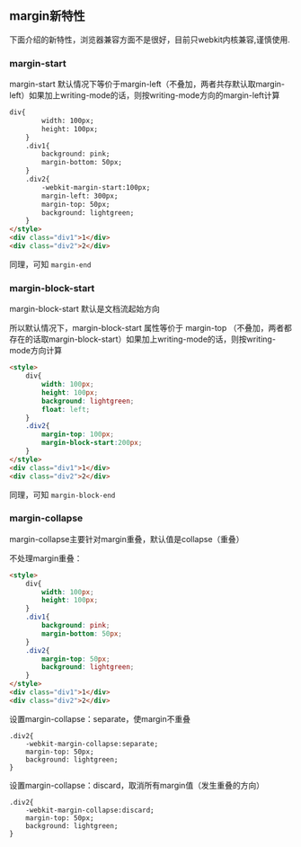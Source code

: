 ## margin新特性

下面介绍的新特性，浏览器兼容方面不是很好，目前只webkit内核兼容,谨慎使用.
 
 ### margin-start
 
 margin-start 默认情况下等价于margin-left（不叠加，两者共存默认取margin-left）如果加上writing-mode的话，则按writing-mode方向的margin-left计算
 
``` html
div{
		width: 100px;
		height: 100px;
	}
	.div1{
		background: pink;
		margin-bottom: 50px;
	}
	.div2{
		-webkit-margin-start:100px;
		margin-left: 300px;
		margin-top: 50px;
		background: lightgreen;
	}
</style>
<div class="div1">1</div>
<div class="div2">2</div>
```
同理，可知 ```margin-end``` 
 
### margin-block-start

margin-block-start 默认是文档流起始方向

所以默认情况下，margin-block-start 属性等价于 margin-top （不叠加，两者都存在的话取margin-block-start）如果加上writing-mode的话，则按writing-mode方向计算
``` html
<style>
	div{
		width: 100px;
		height: 100px;
		background: lightgreen;
		float: left;
	}
	.div2{
		margin-top: 100px;
		margin-block-start:200px;
	}
</style>
<div class="div1">1</div>
<div class="div2">2</div>
```

同理，可知 ```margin-block-end```

### margin-collapse

margin-collapse主要针对margin重叠，默认值是collapse（重叠）

不处理margin重叠：
``` html
<style>
	div{
		width: 100px;
		height: 100px;
	}
	.div1{
		background: pink;
		margin-bottom: 50px;
	}
	.div2{
		margin-top: 50px;
		background: lightgreen;
	}
</style>
<div class="div1">1</div>
<div class="div2">2</div>
```

设置margin-collapse：separate，使margin不重叠
``` stylus
.div2{
	-webkit-margin-collapse:separate;
	margin-top: 50px;
	background: lightgreen;
}
```

设置margin-collapse：discard，取消所有margin值（发生重叠的方向）
``` stylus
.div2{
	-webkit-margin-collapse:discard;
	margin-top: 50px;
	background: lightgreen;
}
```
